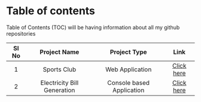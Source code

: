 # Table of contents 

Table of Contents (TOC) will be having information about all my github repositories


| Sl No | Project Name |Project Type| Link |
| :---:    | :---:    |:---: |:---: |
| 1| Sports Club      |Web Application |[Click here](https://github.com/itsmrajesh/Sports-Club) |
| 2| Electricity Bill Generation |Console based Application |[Click here](https://github.com/itsmrajesh/Electric-Bill-Generator) |
